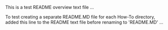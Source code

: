 
This is a test README overview text file ...

To test creating a separate README.MD file for each How-To directory, added this line 
  to the README text file before renaming to 'README.MD' ...

